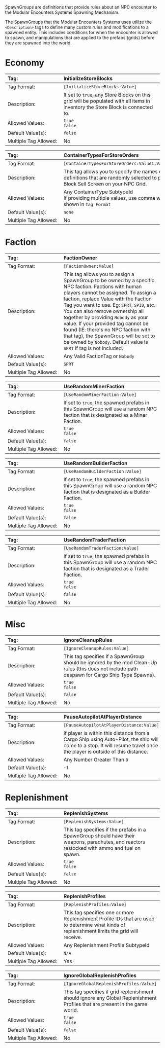 SpawnGroups are definitions that provide rules about an NPC encounter to the Modular Encounters Systems Spawning Mechanism.

The SpawnGroups that the Modular Encounters Systems uses utilize the `<Description>` tags to define many custom rules and modifications to a spawned entity. This includes conditions for when the encounter is allowed to spawn, and manipulations that are applied to the prefabs (grids) before they are spawned into the world.


# Economy

<!-- InitializeStoreBlocks  -->
|Tag:&nbsp;&nbsp;&nbsp;&nbsp;&nbsp;&nbsp;&nbsp;&nbsp;&nbsp;&nbsp;&nbsp;&nbsp;&nbsp;&nbsp;&nbsp;&nbsp;&nbsp;&nbsp;&nbsp;&nbsp;&nbsp;&nbsp;&nbsp;&nbsp;&nbsp;&nbsp;&nbsp;&nbsp;&nbsp;&nbsp;&nbsp;|InitializeStoreBlocks|
|:----|:----|
|Tag Format:|`[InitializeStoreBlocks:Value]`|
|Description:|If set to `true`, any Store Blocks on this grid will be populated with all items in inventory the Store Block is connected to.|
|Allowed Values:|`true`<br>`false`|
|Default Value(s):|`false`|
|Multiple Tag Allowed:|No|

<!-- ContainerTypesForStoreOrders  -->
|Tag:&nbsp;&nbsp;&nbsp;&nbsp;&nbsp;&nbsp;&nbsp;&nbsp;&nbsp;&nbsp;&nbsp;&nbsp;&nbsp;&nbsp;&nbsp;&nbsp;&nbsp;&nbsp;&nbsp;&nbsp;&nbsp;&nbsp;&nbsp;&nbsp;&nbsp;&nbsp;&nbsp;&nbsp;&nbsp;&nbsp;&nbsp;|ContainerTypesForStoreOrders|
|:----|:----|
|Tag Format:|`[ContainerTypesForStoreOrders:Value1,Value2,Value3,etc]`|
|Description:|This tag allows you to specify the names of ContainerType definitions that are randomly selected to populate the Store Block Sell Screen on your NPC Grid.|
|Allowed Values:|Any ContainerType SubtypeId<br>If providing multiple values, use comma with no spaces as shown in `Tag Format`|
|Default Value(s):|`none`|
|Multiple Tag Allowed:|No|


# Faction

<!-- FactionOwner  -->
|Tag:&nbsp;&nbsp;&nbsp;&nbsp;&nbsp;&nbsp;&nbsp;&nbsp;&nbsp;&nbsp;&nbsp;&nbsp;&nbsp;&nbsp;&nbsp;&nbsp;&nbsp;&nbsp;&nbsp;&nbsp;&nbsp;&nbsp;&nbsp;&nbsp;&nbsp;&nbsp;&nbsp;&nbsp;&nbsp;&nbsp;&nbsp;|FactionOwner|
|:----|:----|
|Tag Format:|`[FactionOwner:Value]`|
|Description:|This tag allows you to assign a SpawnGroup to be owned by a specific NPC faction. Factions with human players cannot be assigned. To assign a faction, replace Value with the Faction Tag you want to use. Eg: `SPRT`, `SPID`, etc. You can also remove ownership all together by providing `Nobody` as your value. If your provided tag cannot be found (IE: there's no NPC faction with that tag), the SpawnGroup will be set to be owned by `Nobody`. Default value is `SPRT` if tag is not included.|
|Allowed Values:|Any Valid FactionTag or `Nobody`|
|Default Value(s):|`SPRT`|
|Multiple Tag Allowed:|No|

<!-- UseRandomMinerFaction  -->
|Tag:&nbsp;&nbsp;&nbsp;&nbsp;&nbsp;&nbsp;&nbsp;&nbsp;&nbsp;&nbsp;&nbsp;&nbsp;&nbsp;&nbsp;&nbsp;&nbsp;&nbsp;&nbsp;&nbsp;&nbsp;&nbsp;&nbsp;&nbsp;&nbsp;&nbsp;&nbsp;&nbsp;&nbsp;&nbsp;&nbsp;&nbsp;|UseRandomMinerFaction|
|:----|:----|
|Tag Format:|`[UseRandomMinerFaction:Value]`|
|Description:|If set to `true`, the spawned prefabs in this SpawnGroup will use a random NPC faction that is designated as a Miner Faction.|
|Allowed Values:|`true`<br>`false`|
|Default Value(s):|`false`|
|Multiple Tag Allowed:|No|

<!-- UseRandomBuilderFaction  -->
|Tag:&nbsp;&nbsp;&nbsp;&nbsp;&nbsp;&nbsp;&nbsp;&nbsp;&nbsp;&nbsp;&nbsp;&nbsp;&nbsp;&nbsp;&nbsp;&nbsp;&nbsp;&nbsp;&nbsp;&nbsp;&nbsp;&nbsp;&nbsp;&nbsp;&nbsp;&nbsp;&nbsp;&nbsp;&nbsp;&nbsp;&nbsp;|UseRandomBuilderFaction|
|:----|:----|
|Tag Format:|`[UseRandomBuilderFaction:Value]`|
|Description:|If set to `true`, the spawned prefabs in this SpawnGroup will use a random NPC faction that is designated as a Builder Faction.|
|Allowed Values:|`true`<br>`false`|
|Default Value(s):|`false`|
|Multiple Tag Allowed:|No|

<!-- UseRandomTraderFaction  -->
|Tag:&nbsp;&nbsp;&nbsp;&nbsp;&nbsp;&nbsp;&nbsp;&nbsp;&nbsp;&nbsp;&nbsp;&nbsp;&nbsp;&nbsp;&nbsp;&nbsp;&nbsp;&nbsp;&nbsp;&nbsp;&nbsp;&nbsp;&nbsp;&nbsp;&nbsp;&nbsp;&nbsp;&nbsp;&nbsp;&nbsp;&nbsp;|UseRandomTraderFaction|
|:----|:----|
|Tag Format:|`[UseRandomTraderFaction:Value]`|
|Description:|If set to `true`, the spawned prefabs in this SpawnGroup will use a random NPC faction that is designated as a Trader Faction.|
|Allowed Values:|`true`<br>`false`|
|Default Value(s):|`false`|
|Multiple Tag Allowed:|No|


# Misc

<!-- IgnoreCleanupRules  -->
|Tag:&nbsp;&nbsp;&nbsp;&nbsp;&nbsp;&nbsp;&nbsp;&nbsp;&nbsp;&nbsp;&nbsp;&nbsp;&nbsp;&nbsp;&nbsp;&nbsp;&nbsp;&nbsp;&nbsp;&nbsp;&nbsp;&nbsp;&nbsp;&nbsp;&nbsp;&nbsp;&nbsp;&nbsp;&nbsp;&nbsp;&nbsp;|IgnoreCleanupRules|
|:----|:----|
|Tag Format:|`[IgnoreCleanupRules:Value]`|
|Description:|This tag specifies if a SpawnGroup should be ignored by the mod Clean-Up rules (this does not include path despawn for Cargo Ship Type Spawns).|
|Allowed Values:|`true`<br>`false`|
|Default Value(s):|`false`|
|Multiple Tag Allowed:|No|

<!-- PauseAutopilotAtPlayerDistance  -->
|Tag:&nbsp;&nbsp;&nbsp;&nbsp;&nbsp;&nbsp;&nbsp;&nbsp;&nbsp;&nbsp;&nbsp;&nbsp;&nbsp;&nbsp;&nbsp;&nbsp;&nbsp;&nbsp;&nbsp;&nbsp;&nbsp;&nbsp;&nbsp;&nbsp;&nbsp;&nbsp;&nbsp;&nbsp;&nbsp;&nbsp;&nbsp;|PauseAutopilotAtPlayerDistance|
|:----|:----|
|Tag Format:|`[PauseAutopilotAtPlayerDistance:Value]`|
|Description:|If player is within this distance from a Cargo Ship using Auto-Pilot, the ship will come to a stop. It will resume travel once the player is outside of this distance.|
|Allowed Values:|Any Number Greater Than `0`|
|Default Value(s):|`-1`|
|Multiple Tag Allowed:|No|


# Replenishment

<!-- ReplenishSystems  -->
|Tag:&nbsp;&nbsp;&nbsp;&nbsp;&nbsp;&nbsp;&nbsp;&nbsp;&nbsp;&nbsp;&nbsp;&nbsp;&nbsp;&nbsp;&nbsp;&nbsp;&nbsp;&nbsp;&nbsp;&nbsp;&nbsp;&nbsp;&nbsp;&nbsp;&nbsp;&nbsp;&nbsp;&nbsp;&nbsp;&nbsp;&nbsp;|ReplenishSystems|
|:----|:----|
|Tag Format:|`[ReplenishSystems:Value]`|
|Description:|This tag specifies if the prefabs in a SpawnGroup should have their weapons, parachutes, and reactors restocked with ammo and fuel on spawn.|
|Allowed Values:|`true`<br>`false`|
|Default Value(s):|`false`|
|Multiple Tag Allowed:|No|

<!-- ReplenishProfiles-->
|Tag:&nbsp;&nbsp;&nbsp;&nbsp;&nbsp;&nbsp;&nbsp;&nbsp;&nbsp;&nbsp;&nbsp;&nbsp;&nbsp;&nbsp;&nbsp;&nbsp;&nbsp;&nbsp;&nbsp;&nbsp;&nbsp;&nbsp;&nbsp;&nbsp;&nbsp;&nbsp;&nbsp;&nbsp;&nbsp;&nbsp;&nbsp;|ReplenishProfiles|
|:----|:----|
|Tag Format:|`[ReplenishProfiles:Value]`|
|Description:|This tag specifies one or more Replenishment Profile IDs that are used to determine what kinds of replenishment limits the grid will receive.|
|Allowed Values:|Any Replenishment Profile SubtypeId|
|Default Value(s):|`N/A`|
|Multiple Tag Allowed:|Yes|

<!-- IgnoreGlobalReplenishProfiles-->
|Tag:&nbsp;&nbsp;&nbsp;&nbsp;&nbsp;&nbsp;&nbsp;&nbsp;&nbsp;&nbsp;&nbsp;&nbsp;&nbsp;&nbsp;&nbsp;&nbsp;&nbsp;&nbsp;&nbsp;&nbsp;&nbsp;&nbsp;&nbsp;&nbsp;&nbsp;&nbsp;&nbsp;&nbsp;&nbsp;&nbsp;&nbsp;|IgnoreGlobalReplenishProfiles|
|:----|:----|
|Tag Format:|`[IgnoreGlobalReplenishProfiles:Value]`|
|Description:|This tag specifies if grid replenishment should ignore any Global Replenishment Profiles that are present in the game world.|
|Allowed Values:|`true`<br>`false`|
|Default Value(s):|`false`|
|Multiple Tag Allowed:|No|
